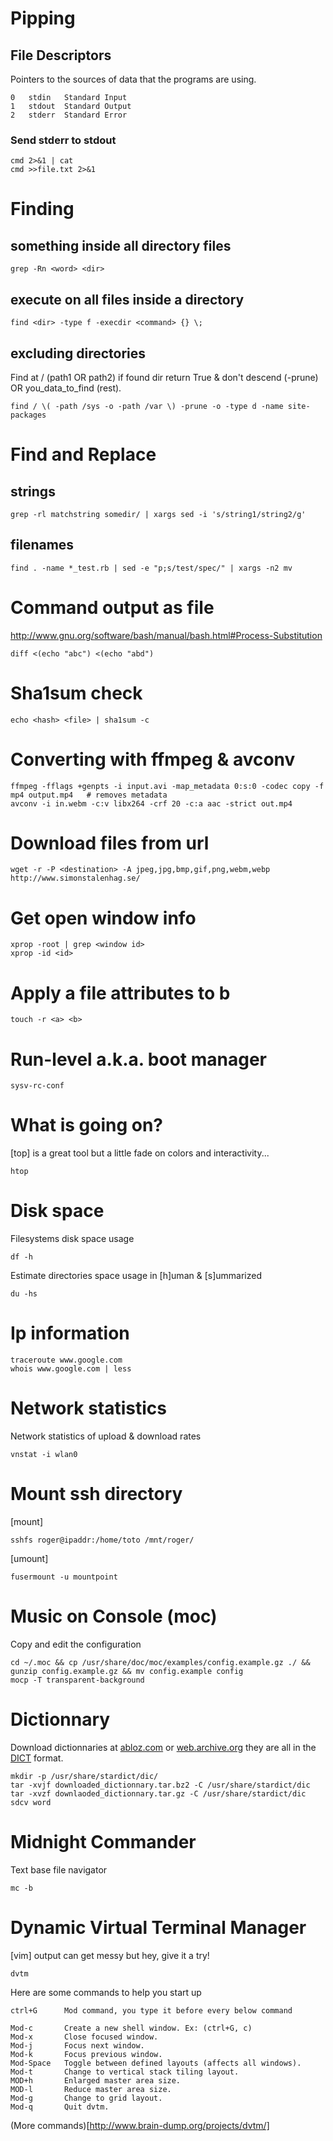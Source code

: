# Pipping

## File Descriptors

Pointers to the sources of data that the programs are using.

    0   stdin   Standard Input
    1   stdout  Standard Output
    2   stderr  Standard Error

### Send stderr to stdout

    cmd 2>&1 | cat
    cmd >>file.txt 2>&1

# Finding

## something inside all directory files

    grep -Rn <word> <dir>

## execute on all files inside a directory

    find <dir> -type f -execdir <command> {} \;

## excluding directories

Find at / (path1 OR path2) if found dir return True & don't descend (-prune) OR you_data_to_find (rest).

    find / \( -path /sys -o -path /var \) -prune -o -type d -name site-packages

# Find and Replace

## strings

    grep -rl matchstring somedir/ | xargs sed -i 's/string1/string2/g'

## filenames

    find . -name *_test.rb | sed -e "p;s/test/spec/" | xargs -n2 mv

# Command output as file
http://www.gnu.org/software/bash/manual/bash.html#Process-Substitution

    diff <(echo "abc") <(echo "abd") 
    
# Sha1sum check

    echo <hash> <file> | sha1sum -c
    
# Converting with ffmpeg & avconv
    
    ffmpeg -fflags +genpts -i input.avi -map_metadata 0:s:0 -codec copy -f mp4 output.mp4   # removes metadata
    avconv -i in.webm -c:v libx264 -crf 20 -c:a aac -strict out.mp4

# Download files from url

    wget -r -P <destination> -A jpeg,jpg,bmp,gif,png,webm,webp http://www.simonstalenhag.se/

# Get open window info

    xprop -root | grep <window id>
    xprop -id <id>

# Apply a file attributes to b

    touch -r <a> <b>

# Run-level a.k.a. boot manager

    sysv-rc-conf

# What is going on?

[top] is a great tool but a little fade on colors and interactivity...

    htop

# Disk space

Filesystems disk space usage

    df -h

Estimate directories space usage in [h]uman & [s]ummarized

    du -hs

# Ip information

    traceroute www.google.com
    whois www.google.com | less

# Network statistics

Network statistics of upload & download rates

    vnstat -i wlan0

# Mount ssh directory

[mount]

    sshfs roger@ipaddr:/home/toto /mnt/roger/

[umount]

    fusermount -u mountpoint
    
# Music on Console (moc)

Copy and edit the configuration

    cd ~/.moc && cp /usr/share/doc/moc/examples/config.example.gz ./ && gunzip config.example.gz && mv config.example config
    mocp -T transparent-background

# Dictionnary

Download dictionnaries at [abloz.com](http://abloz.com/huzheng/stardict-dic/) or [web.archive.org](https://web.archive.org/web/20140917131745/http://abloz.com/huzheng/stardict-dic/dict.org/) they are all in the [DICT](https://en.wikipedia.org/wiki/DICT) format.

    mkdir -p /usr/share/stardict/dic/
    tar -xvjf downloaded_dictionnary.tar.bz2 -C /usr/share/stardict/dic
    tar -xvzf downlaoded_dictionnary.tar.gz -C /usr/share/stardict/dic
    sdcv word

# Midnight Commander

Text base file navigator

    mc -b

# Dynamic Virtual Terminal Manager

[vim] output can get messy but hey, give it a try!

    dvtm

Here are some commands to help you start up

    ctrl+G      Mod command, you type it before every below command

    Mod-c       Create a new shell window. Ex: (ctrl+G, c)
    Mod-x       Close focused window.
    Mod-j       Focus next window.
    Mod-k       Focus previous window.
    Mod-Space   Toggle between defined layouts (affects all windows).
    Mod-t       Change to vertical stack tiling layout.
    MOD+h       Enlarged master area size.
    MOD-l       Reduce master area size.
    Mod-g       Change to grid layout.
    Mod-q       Quit dvtm.

(More commands)[http://www.brain-dump.org/projects/dvtm/]

